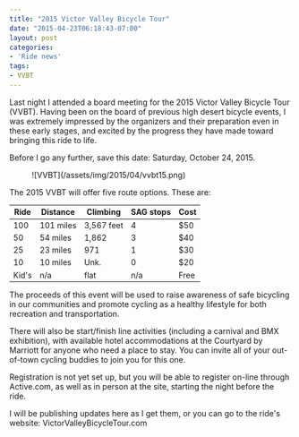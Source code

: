 ```yaml
---
title: "2015 Victor Valley Bicycle Tour"
date: "2015-04-23T06:18:43-07:00"
layout: post
categories:
- 'Ride news'
tags:
- VVBT
---
```


Last night I attended a board meeting for the 2015 Victor Valley Bicycle Tour (VVBT). Having been on the board of previous high desert bicycle events, I was extremely impressed by the organizers and their preparation even in these early stages, and excited by the progress they have made toward bringing this ride to life.

Before I go any further, save this date: Saturday, October 24, 2015.

<figure class="wp-block-image">![VVBT](/assets/img/2015/04/vvbt15.png)</figure>The 2015 VVBT will offer five route options. These are:

| Ride | Distance | Climbing | SAG stops | Cost |
|---|---|---|---|---|
| 100 | 101 miles | 3,567 feet | 4 | $50 |
| 50 | 54 miles | 1,862 | 3 | $40 |
| 25 | 23 miles | 971 | 1 | $30 |
| 10 | 10 miles | Unk. | 0 | $20 |
| Kid's | n/a | flat | n/a | Free |

The proceeds of this event will be used to raise awareness of safe bicycling in our communities and promote cycling as a healthy lifestyle for both recreation and transportation.

There will also be start/finish line activities (including a carnival and BMX exhibition), with available hotel accommodations at the Courtyard by Marriott for anyone who need a place to stay. You can invite all of your out-of-town cycling buddies to join you for this one.

Registration is not yet set up, but you will be able to register on-line through Active.com, as well as in person at the site, starting the night before the ride.

I will be publishing updates here as I get them, or you can go to the ride's website: VictorValleyBicycleTour.com